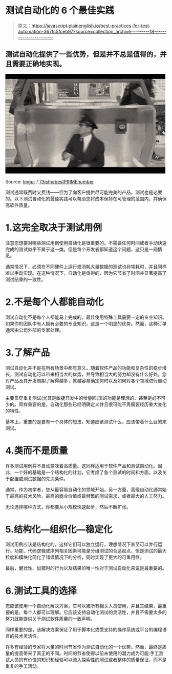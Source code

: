 # 测试自动化的 6 个最佳实践

> 原文：<https://javascript.plainenglish.io/best-practices-for-test-automation-367fc5fceb97?source=collection_archive---------18----------------------->

## 测试自动化提供了一些优势，但是并不总是值得的，并且需要正确地实现。

![](img/b1042dea835a824cffbe062a0878767f.png)

Source: [Imgur](https://imgur.com) / [73isthebestPRIMEnumber](https://imgur.com/30l84Tj)

测试通常既费时又费钱——但为了向客户提供尽可能完美的产品，测试也是必要的。以下测试自动化的最佳实践可以帮助您将成本保持在可管理的范围内，并确保高软件质量。

# 1.这完全取决于测试用例

注意您想要对哪些测试用例使用自动化是很重要的。不需要任何时间或者手动快速完成的测试似乎不属于这一类。但是每个开发者都知道这个问题，这只是一厢情愿。

通常情况下，必须在不同硬件上运行或消耗大量数据的测试也非常耗时，并且同样难以手动实现。在这种情况下，自动化是值得的，因为它节省了时间并显著提高了测试结果的一致性。

# 2.不是每个人都能自动化

测试自动化不是每个人都能马上完成的。最佳使用特殊工具需要一定的专业知识。如果你的团队中有人拥有必要的专业知识，这是一个明显的优势。然而，这种订单通常由公司外部的专家处理。

# 3.了解产品

测试自动化并不是在所有场景中都有意义。随着软件产品的功能和复杂性的稳步增长，测试自动化可以带来相当大的优势，并导致相当大的努力却没有什么好处。您对产品及其开发周期了解得越多，就越容易确定何时以及如何对各个领域进行自动测试。

主要贯穿重复测试(尤其是敏捷开发中的增量回归)的功能是理想的，甚至是必不可少的。同样重要的是，自动化那些已经明确定义并且很可能不再需要经历重大变化的特性。

基本上，重要的是要有一个具体的想法，知道应该测试什么，应该带着什么目的来测试。

# 4.类而不是质量

许多测试用例并不自动意味着高质量。这同样适用于软件产品和测试自动化。因此，一个好的基础是一个结构化的计划，它考虑了各个测试的时间和方面，以及关于配置或测试数据的先决条件。

通常，作为初学者，您从最容易自动化的领域开始。另一方面，高级自动化通常始于最高的技术风险、最高的商业价值或最频繁的测试需求，或者最大的人工努力。

无论选择哪种方式，你都要从小规模快速起步，然后不断扩张。

# 5.结构化—组织化—稳定化

测试用例应该是结构化的，这样它们可以独立运行，理想情况下甚至可以并行运行。功能、代码逻辑或序列相关因素可能是分组测试的合适起点，但是测试的最大粒度和模块化简化了错误情况下的分析，同时实现了更大的可重用性。

最后，健壮性、出错时的行为以及结果的唯一性对于测试自动化来说是最重要的。

# 6.测试工具的选择

您应该使用一个自动化解决方案，它可以被所有相关人员使用，并且其结果，最重要的是，每个人都可以理解。它应该支持自动化测试的灵活性，并且不需要太多的努力就能提供关于测试软件质量的一致声明。

同样重要的是，该解决方案保证了用于脚本化或受支持的操作系统或平台的编程语言的技术灵活性。

许多有经验的专家将大量的时间节省作为测试自动化的一个优势。然而，最终是质量的提高带来了真正的不同。时间的节省使得以前未使用的潜力成为可能:手工测试人员的有价值的知识和经验可以流入探索性的测试或者整体的质量保证，而不是重复的手工活动。